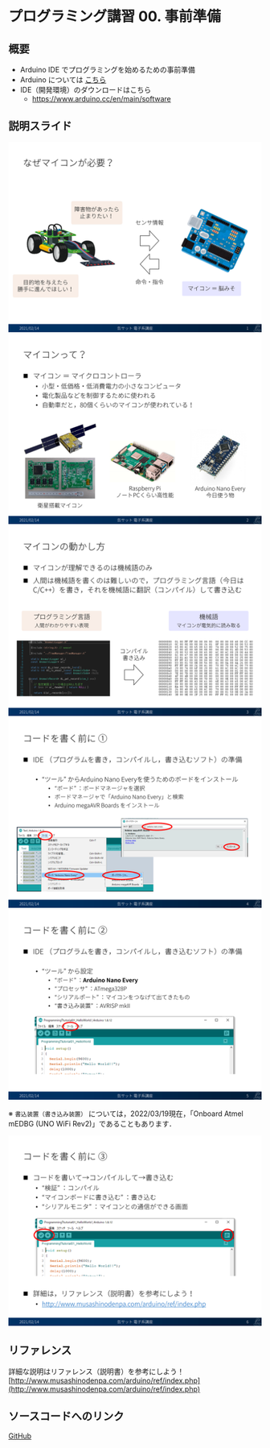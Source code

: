 # プログラミング講習 00. 事前準備
## 概要
+ Arduino IDE でプログラミングを始めるための事前準備
+ Arduino については [こちら](../)
+ IDE（開発環境）のダウンロードはこちら
	- https://www.arduino.cc/en/main/software


## 説明スライド
![](./img/slide_1.png)
![](./img/slide_2.png)
![](./img/slide_3.png)
![](./img/slide_4.png)
![](./img/slide_5.png)

※ `書込装置（書き込み装置）` については，2022/03/19現在，「Onboard Atmel mEDBG (UNO WiFi Rev2)」であることもあります．

![](./img/slide_6.png)


## リファレンス
詳細な説明はリファレンス（説明書）を参考にしよう！  
[http://www.musashinodenpa.com/arduino/ref/index.php](http://www.musashinodenpa.com/arduino/ref/index.php)


## ソースコードへのリンク
[GitHub](https://github.com/meltingrabbit/CanSatForHighSchoolStudents/tree/master/Arduino/ProgrammingTutorial00_Preparation)
